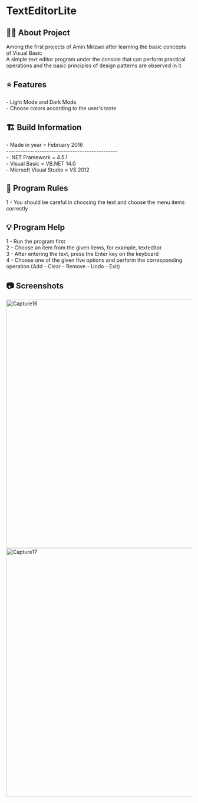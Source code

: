 # TextEditorLite

<h2> 👨‍💻 About Project</h2>
Among the first projects of Amin Mirzaei after learning the basic concepts of Visual Basic <br />
A simple text editor program under the console that can perform practical operations and the basic principles of design patterns are observed in it <br />

<h2> ⭐ Features</h2>
- Light Mode and Dark Mode<br />
- Choose colors according to the user's taste <br />

<h2> 🏗 Build Information</h2>
- Made in year = February 2016 <br />
----------------------------------------------- <br />
- .NET Framework =  4.5.1 <br />
- Visual Basic = VB.NET 14.0 <br />
- Micrsoft Visual Studio = VS 2012 <br />


<h2> 📜 Program Rules</h2>
1 - You should be careful in choosing the text and choose the menu items correctly <br />

<h2> 💡 Program Help</h2>
1 - Run the program first<br />
2 - Choose an item from the given items, for example, texteditor <br />
3 - After entering the text, press the Enter key on the keyboard<br />
4 - Choose one of the given five options and perform the corresponding operation (Add - Clear - Remove - Undo - Exit)


<h2>📷 Screenshots</h2>
<img width="674" alt="Capture16" src="https://github.com/user-attachments/assets/60d526fb-2d8b-4a82-862c-b84dee0882f5">
<img width="676" alt="Capture17" src="https://github.com/user-attachments/assets/e6797840-bd73-4fb2-949c-ad16a434b76e">

